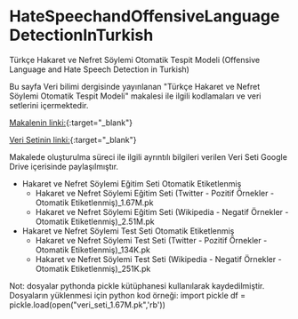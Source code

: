 # HateSpeechandOffensiveLanguageDetectionInTurkish
Türkçe Hakaret ve Nefret Söylemi Otomatik Tespit Modeli (Offensive Language and Hate Speech Detection in Turkish)

Bu sayfa Veri bilimi dergisinde yayınlanan "Türkçe Hakaret ve Nefret Söylemi Otomatik Tespit Modeli" makalesi ile ilgili kodlamaları ve veri setlerini içermektedir.

[Makalenin linki:](https://dergipark.org.tr/en/download/article-file/3157944){:target="_blank"}

[Veri Setinin linki:](https://drive.google.com/drive/folders/1uF_BxmCP6X29hJXapUCbaW65UGYvn09_?usp=sharing){:target="_blank"}

Makalede oluşturulma süreci ile ilgili ayrıntılı bilgileri verilen Veri Seti Google Drive içerisinde paylaşılmıştır.

* Hakaret ve Nefret Söylemi Eğitim Seti Otomatik Etiketlenmiş
  * Hakaret ve Nefret Söylemi Eğitim Seti (Twitter - Pozitif Örnekler - Otomatik Etiketlenmiş)_1.67M.pk
  * Hakaret ve Nefret Söylemi Eğitim Seti (Wikipedia - Negatif Örnekler - Otomatik Etiketlenmiş)_2.51M.pk
* Hakaret ve Nefret Söylemi Test Seti Otomatik Etiketlenmiş
  * Hakaret ve Nefret Söylemi Test Seti (Twitter - Pozitif Örnekler - Otomatik Etiketlenmiş)_134K.pk
  * Hakaret ve Nefret Söylemi Test Seti (Wikipedia - Negatif Örnekler - Otomatik Etiketlenmiş)_251K.pk

Not: dosyalar pythonda pickle kütüphanesi kullanılarak kaydedilmiştir. Dosyaların yüklenmesi için python kod örneği:
import pickle
df = pickle.load(open("veri_seti_1.67M.pk",'rb'))

